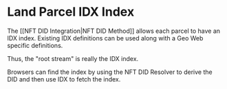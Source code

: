 # Land Parcel IDX Index

The [[NFT DID Integration|NFT DID Method]] allows each parcel to have an IDX index. Existing IDX definitions can be used along with a Geo Web specific definitions.

Thus, the "root stream" is really the IDX index.

Browsers can find the index by using the NFT DID Resolver to derive the DID and then use IDX to fetch the index.